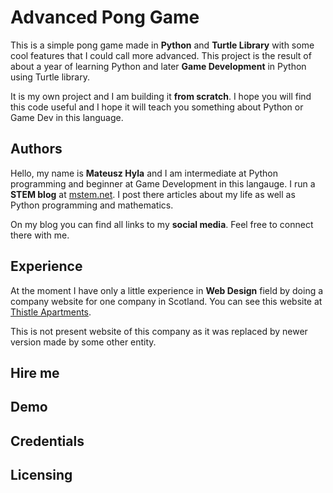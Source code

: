 # Advanced Pong Game
This is a simple pong game made in **Python** and **Turtle Library** with some cool
features that I could call more advanced. This project is the result of about a year
of learning Python and later **Game Development** in Python using Turtle library.

It is my own project and I am building it **from scratch**. I hope you will find this code 
useful and I hope it will teach you something about Python or Game Dev in this language.
 
## Authors
Hello, my name is **Mateusz Hyla** and I am intermediate at Python programming and beginner at
Game Development in this langauge. I run a **STEM blog** at [mstem.net](www.mstem.net). I post there articles 
about my life as well as Python programming and mathematics.

On my blog you can find all links to my **social media**. Feel free to connect there with me. 

## Experience
At the moment I have only a little experience in **Web Design** field by doing a company website for
one company in Scotland. You can see this website at [Thistle Apartments](https://mstem.net/projects/ta/index.php).

This is not present website of this company as it was replaced by newer version made by some other entity.

## Hire me
## Demo
## Credentials
## Licensing